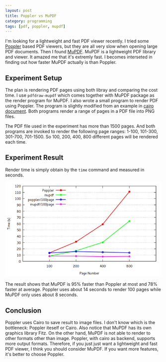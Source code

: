 ```yaml
---
layout: post
title: Poppler vs MuPDF
category: programming
tags: [pdf, poppler, mupdf]
---
```


I'm looking for a lightweight and fast PDF viewer recently. I tried some [Poppler](http://poppler.freedesktop.org/) based PDF viewers, but they are all very slow when opening large PDF documents. Then I found [MuPDF](http://mupdf.com/). MuPDF is a lightweight PDF library and viewer. It amazed me that it's extremly fast. I becomes interseted in finding out how faster MuPDF actually is than Poppler.

<!-- more start -->

## Experiment Setup

The plan is rendering PDF pages using both libray and comparing the cost time. I use `pdfdraw-mupdf` which comes together with MuPDF package as the render program for MuPDF. I also wrote a small program to render PDF using Poppler. The program is slightly modified from an example in [cairo document](http://cairographics.org/renderpdf/). Both programs render a range of pages in a PDF file into PNG files.

The PDF file used in the experiment has more than 1500 pages. And both programs are invoked to render the following page ranges: 1-100, 101-300, 301-700, 701-1500. So 100, 200, 400, 800 different pages will be rendered each time.

## Experiment Result

Render time is simply obtain by the `time` command and measured in seconds.

![](/image/poppler_vs_mupdf.png)

The result shows that MuPDF is 95% faster than Poppler at most and 78% faster at average. Poppler uses about 14 seconds to render 100 pages while MuPDF only uses about 8 seconds.

## Conclusion

Poppler uses Cairo to save result to image files. I don't know which is the bottleneck: Poppler iteself or Cairo. Also notice that MuPDF has its own graphics library Fitz. On the other hand, MuPDF is not able to render to other formats other than image. Poppler, with cairo as backend, supports more output formats. Therefore, if you just just want a lightweight and fast PDF viewer, I think you should consider MuPDF. If you want more features, it's better to choose Poppler.

<!-- more end -->

